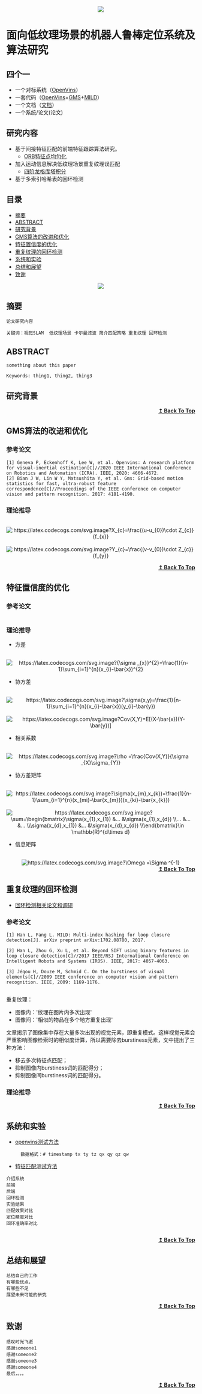 <div align=center>
<img src="./images/uestc1.png"/>
</div>

# 面向低纹理场景的机器人鲁棒定位系统及算法研究

## 四个一
* 一个对标系统（[OpenVins](https://docs.openvins.com/index.html)）
* 一套代码（[OpenVins](https://github.com/rpng/open_vins/)+[GMS](https://github.com/JiawangBian/GMS-Feature-Matcher)+[MILD](https://github.com/lhanaf/MILD)）
* 一个文档（[文档](https://drive.google.com/?tab=ro&authuser=0)）
* 一个系统/论文(论文)

## 研究内容
* 基于间接特征匹配的前端特征跟踪算法研究。
  * [ORB特征点均匀化](https://blog.csdn.net/djfjkj52/article/details/115173349)
* 加入运动信息解决低纹理场景重复纹理误匹配
  * [四阶龙格库塔积分]([https://blog.csdn.net/djfjkj52/article/details/115173349](https://zhuanlan.zhihu.com/p/107032156))
* 基于多索引哈希表的回环检测


## 目录
- [摘要](#摘要)
- [ABSTRACT](#ABSTRACT)
- [研究背景](#研究背景)
- [GMS算法的改进和优化](#GMS算法的改进和优化)
- [特征置信度的优化](#特征置信度的优化)
- [重复纹理的回环检测](#重复纹理的回环检测)
- [系统和实验](#系统和实验) 
- [总结和展望](#总结和展望)
- [致谢](#致谢)

<!-- <div align=center>
<img src="https://github.com/liuqian62/notebook/blob/main/slamNotes/images/uestc2.png"/>
</div> -->


<div align=center>
<img src="./images/uestc2.png"/>
</div>




## 摘要
```
论文研究内容

关键词：视觉SLAM  低纹理场景 卡尔曼滤波 简介匹配策略 重复纹理 回环检测

```

## ABSTRACT

```
something about this paper

Keywords: thing1, thing2, thing3
```
## 研究背景

<div align="right">
    <b><a href="#目录">↥ Back To Top</a></b>
</div>


## GMS算法的改进和优化
### 参考论文
```
[1] Geneva P, Eckenhoff K, Lee W, et al. Openvins: A research platform for visual-inertial estimation[C]//2020 IEEE International Conference on Robotics and Automation (ICRA). IEEE, 2020: 4666-4672.
[2] Bian J W, Lin W Y, Matsushita Y, et al. Gms: Grid-based motion statistics for fast, ultra-robust feature correspondence[C]//Proceedings of the IEEE conference on computer vision and pattern recognition. 2017: 4181-4190.
```
### 理论推导

<div align="center">
 
  <br /><img src="https://latex.codecogs.com/svg.image?X_{c}=\frac{(u-u_{0})\cdot&space;Z_{c}}{f_{x}}" title="https://latex.codecogs.com/svg.image?X_{c}=\frac{(u-u_{0})\cdot Z_{c}}{f_{x}}" />
     <br /> <br /><img src="https://latex.codecogs.com/svg.image?Y_{c}=\frac{(v-v_{0})\cdot&space;Z_{c}}{f_{y}}" title="https://latex.codecogs.com/svg.image?Y_{c}=\frac{(v-v_{0})\cdot Z_{c}}{f_{y}}" />
  
</div>

<div align="right">
    <b><a href="#目录">↥ Back To Top</a></b>
</div>


## 特征置信度的优化
### 参考论文
```

```

### 理论推导
- 方差
<div align="center">
 
  <br /><img src="https://latex.codecogs.com/svg.image?{\sigma&space;_{x}}^{2}=\frac{1}{n-1}\sum_{i=1}^{n}(x_{i}-\bar{x})^{2}" title="https://latex.codecogs.com/svg.image?{\sigma _{x}}^{2}=\frac{1}{n-1}\sum_{i=1}^{n}(x_{i}-\bar{x})^{2}" />
  
</div>

- 协方差


<div align="center">
 
  <br /><img src="https://latex.codecogs.com/svg.image?\sigma(x,y)=\frac{1}{n-1}\sum_{i=1}^{n}(x_{i}-\bar{x})(y_{i}-\bar{y})" title="https://latex.codecogs.com/svg.image?\sigma(x,y)=\frac{1}{n-1}\sum_{i=1}^{n}(x_{i}-\bar{x})(y_{i}-\bar{y})" />
    <br /><br /><img src="https://latex.codecogs.com/svg.image?Cov(X,Y)=E[(X-\bar{x})(Y-\bar{y})]" title="https://latex.codecogs.com/svg.image?Cov(X,Y)=E[(X-\bar{x})(Y-\bar{y})]" />
  
</div>

- 相关系数

<div align="center">
 
  <br /><img src="https://latex.codecogs.com/svg.image?\rho&space;=\frac{Cov(X,Y)}{\sigma&space;_{X}\sigma_{Y}}" title="https://latex.codecogs.com/svg.image?\rho =\frac{Cov(X,Y)}{\sigma _{X}\sigma_{Y}}" />
  
</div>

- 协方差矩阵

<div align="center">
 
  <br /><img src="https://latex.codecogs.com/svg.image?\sigma(x_{m},x_{k})=\frac{1}{n-1}\sum_{i=1}^{n}(x_{mi}-\bar{x_{m}})(x_{ki}-\bar{x_{k}})" title="https://latex.codecogs.com/svg.image?\sigma(x_{m},x_{k})=\frac{1}{n-1}\sum_{i=1}^{n}(x_{mi}-\bar{x_{m}})(x_{ki}-\bar{x_{k}})" />
    <br /><br /><img src="https://latex.codecogs.com/svg.image?\sum=\begin{bmatrix}\sigma(x_{1},x_{1})&space;&...&space;&space;&\sigma(x_{1},x_{d})&space;&space;\\...&space;&...&space;&space;&...&space;&space;\\\sigma(x_{d},x_{1})&space;&...&space;&space;&\sigma(x_{d},x_{d})&space;&space;\\\end{bmatrix}\in&space;\mathbb{R}^{d\times&space;d}" title="https://latex.codecogs.com/svg.image?\sum=\begin{bmatrix}\sigma(x_{1},x_{1}) &... &\sigma(x_{1},x_{d}) \\... &... &... \\\sigma(x_{d},x_{1}) &... &\sigma(x_{d},x_{d}) \\\end{bmatrix}\in \mathbb{R}^{d\times d}" />
  
</div>

- 信息矩阵

<div align="center">
    <br /><img src="https://latex.codecogs.com/svg.image?\Omega&space;=\Sigma&space;^{-1}" title="https://latex.codecogs.com/svg.image?\Omega =\Sigma ^{-1}" />
</div>



<div align="right">
    <b><a href="#目录">↥ Back To Top</a></b>
</div>


## 重复纹理的回环检测


* [回环检测相关论文和调研](https://blog.csdn.net/qq_40679814?type=blog)

### 参考论文

```
[1] Han L, Fang L. MILD: Multi-index hashing for loop closure detection[J]. arXiv preprint arXiv:1702.08780, 2017.

[2] Han L, Zhou G, Xu L, et al. Beyond SIFT using binary features in loop closure detection[C]//2017 IEEE/RSJ International Conference on Intelligent Robots and Systems (IROS). IEEE, 2017: 4057-4063.

[3] Jégou H, Douze M, Schmid C. On the burstiness of visual elements[C]//2009 IEEE conference on computer vision and pattern recognition. IEEE, 2009: 1169-1176.


```

重复纹理：
* 图像内：'纹理在图片内多次出现'
* 图像间：'相似的物品在多个地方重复出现'

文章揭示了图像集中存在大量多次出现的视觉元素，即重复模式。这样视觉元素会严重影响图像检索时的相似度计算，所以需要除去burstiness元素，文中提出了三种方法：

* 移去多次特征点匹配；
* 抑制图像内burstiness词的匹配得分；
* 抑制图像间burstiness词的匹配得分。
### 理论推导

<div align="right">
    <b><a href="#目录">↥ Back To Top</a></b>
</div>


## 系统和实验

- [openvins测试方法](https://blog.csdn.net/weixin_43793960/article/details/110929933)

        数据格式：# timestamp tx ty tz qx qy qz qw
- [特征匹配测试方法](https://github.com/JiawangBian/FM-Bench)
```
介绍系统
前端
后端
回环检测
实验结果
匹配效果对比
定位精度对比
回环准确率对比


```
<div align="right">
    <b><a href="#目录">↥ Back To Top</a></b>
</div>


## 总结和展望

```
总结自己的工作
有哪些优点，
有哪些不足
展望未来可能的研究

```
<div align="right">
    <b><a href="#目录">↥ Back To Top</a></b>
</div>


## 致谢
```
感叹时光飞逝
感谢someone1
感谢someone2
感谢someone3
感谢someone4
最后，。。。
```
<div align="right">
    <b><a href="#目录">↥ Back To Top</a></b>
</div>




